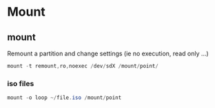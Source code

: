 # Mount

## mount

Remount a partition and change settings \(ie no execution, read only ...\)

```csharp
mount -t remount,ro,noexec /dev/sdX /mount/point/
```

### iso files

```csharp
mount -o loop ~/file.iso /mount/point
```

 



